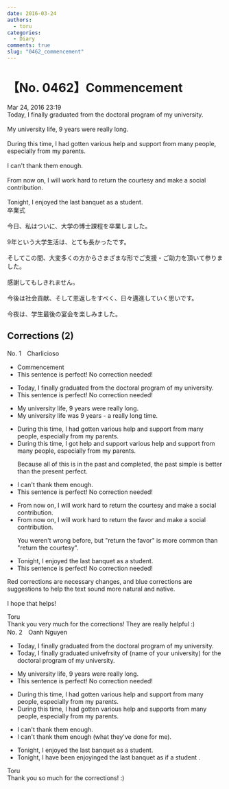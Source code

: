 ```yaml
---
date: 2016-03-24
authors:
  - toru
categories:
  - Diary
comments: true
slug: "0462_commencement"
---
```


# 【No. 0462】Commencement
<div class="date">Mar 24, 2016 23:19</div>
<div id="post"><div id="body_show_ori">
Today, I finally graduated from the doctoral program of my university.<br/><br/>My university life, 9 years were really long.<br/><br/>During this time, I had gotten various help and support from many people, especially from my parents.<br/><br/>I can't thank them enough.<br/><br/>From now on, I will work hard to return the courtesy and make a social contribution. <br/><br/>Tonight, I enjoyed the last banquet as a student.
</div></div>

<!-- more -->

<div id="post_ja"><div id="body_show_mo">
卒業式<br/><br/>今日、私はついに、大学の博士課程を卒業しました。<br/><br/>9年という大学生活は、とても長かったです。<br/><br/>そしてこの間、大変多くの方からさまざまな形でご支援・ご助力を頂いて参りました。<br/><br/>感謝してもしきれません。<br/><br/>今後は社会貢献、そして恩返しをすべく、日々邁進していく思いです。<br/><br/>今夜は、学生最後の宴会を楽しみました。
</div></div>

## Corrections (2)
<div id="block"><div class="first_name"> No. 1　<span class="just_name">Charlicioso</span></div><div id="block2">
<ul class="correction_field">
<li class="incorrect">Commencement</li>
<li class="corrected perfect">This sentence is perfect! No correction needed!</li>
</ul>
<ul class="correction_field">
<li class="incorrect">Today, I finally graduated from the doctoral program of my university.</li>
<li class="corrected perfect">This sentence is perfect! No correction needed!</li>
</ul>
<ul class="correction_field">
<li class="incorrect">My university life, 9 years were really long.</li>
<li class="corrected correct">
My university life<span class="f_red"> was</span> 9 years <span class="f_red">-</span> <span class="f_red">a</span> really long<span class="f_red"> time</span>.
</li>
</ul>
<ul class="correction_field">
<li class="incorrect">During this time, I had gotten various help and support from many people, especially from my parents.</li>
<li class="corrected correct">
During this time, I <span class="f_red">got help and support</span> <span class="f_red"><span class="sline">various help and support</span></span> from many people, especially from my parents.
<p class="correction_comment">Because all of this is in the past and completed, the past simple is better than the present perfect.</p>
</li>
</ul>
<ul class="correction_field">
<li class="incorrect">I can't thank them enough.</li>
<li class="corrected perfect">This sentence is perfect! No correction needed!</li>
</ul>
<ul class="correction_field">
<li class="incorrect">From now on, I will work hard to return the courtesy and make a social contribution.</li>
<li class="corrected correct">
From now on, I will work hard to return the <span class="f_blue">favor </span>and make a social contribution.
<p class="correction_comment">You weren't wrong before, but "return the favor" is more common than "return the courtesy".</p>
</li>
</ul>
<ul class="correction_field">
<li class="incorrect">Tonight, I enjoyed the last banquet as a student.</li>
<li class="corrected perfect">This sentence is perfect! No correction needed!</li>
</ul>
<p class="comment_small">
 Red corrections are necessary changes, and blue corrections are suggestions to help the text sound more natural and native.
 <br/>
 <br/>
 I hope that helps!
</p>

</div><div class="name"><span class="just_name">Toru</span><br>
Thank you very much for the corrections! They are really helpful :) 
</div>
</div>
<div id="block"><div class="first_name"> No. 2　<span class="just_name">Oanh Nguyen</span></div><div id="block2">
<ul class="correction_field">
<li class="incorrect">Today, I finally graduated from the doctoral program of my university.</li>
<li class="corrected correct">
Today, I finally graduated <span class="f_red">unive</span><span class="f_gray"><span class="sline">f</span></span>r<span class="f_red">sity </span>o<span class="f_red">f (na</span>m<span class="f_red">e</span> <span class="f_red">of your universi</span>t<span class="f_red">y) for t</span>he doctoral program<span class="f_gray"><span class="sline"> of my university</span></span>.
</li>
</ul>
<ul class="correction_field">
<li class="incorrect">My university life, 9 years were really long.</li>
<li class="corrected perfect">This sentence is perfect! No correction needed!</li>
</ul>
<ul class="correction_field">
<li class="incorrect">During this time, I had gotten various help and support from many people, especially from my parents.</li>
<li class="corrected correct">
During this time, I had gotten various <span class="f_gray"><span class="sline">help and </span></span>support<span class="f_red">s</span> from many people, especially <span class="f_gray"><span class="sline">fro</span></span>m<span class="f_gray"><span class="sline"> m</span></span>y parents.
</li>
</ul>
<ul class="correction_field">
<li class="incorrect">I can't thank them enough.</li>
<li class="corrected correct">
I can't thank them enough<span class="f_red"> (what they've done for me)</span><span class="f_gray"><span class="sline">.</span></span>
</li>
</ul>
<ul class="correction_field">
<li class="incorrect">Tonight, I enjoyed the last banquet as a student.</li>
<li class="corrected correct">
Tonight, I <span class="f_red">hav</span>e<span class="f_red"> bee</span>n<span class="f_red"> en</span>joy<span class="f_red">ing</span><span class="f_gray"><span class="sline">ed</span></span> the last banquet as <span class="f_red">if </span>a student<span class="f_red"> </span><span class="f_gray"><span class="sline">.</span></span>
</li>
</ul>
</div><div class="name"><span class="just_name">Toru</span><br>
Thank you so much for the corrections! :)
</div>
</div>
